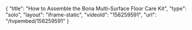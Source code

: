 {
    "title": "How to Assemble the Bona Multi-Surface Floor Care Kit",
    "type": "solo",
    "layout": "iframe-static",
    "videoId": "156259591",
    "url": "\/tvpembed\/156259591"
}
